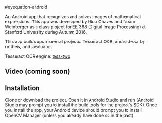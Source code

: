 #eyequation-android

An Android app that recognizes and solves images of mathematical expressions. This app was developed by Nico Chaves and Noam Weinberger as a class project for EE 368 (Digital Image Processing) at Stanford University during Autumn 2016.

This app builds upon several projects: Tesseract OCR, android-ocr by rmtheis, and javaluator.

Tesseract OCR engine: [tess-two](https://github.com/rmtheis/tess-two)

## Video (coming soon)

## Installation

Clone or download the project. Open it in Android Studio and run (Android Studio may prompt you to install the build tools for the project's SDK).
Once you install the app, your Android device should prompt you to install OpenCV Manager (unless you already have done so in the past).
